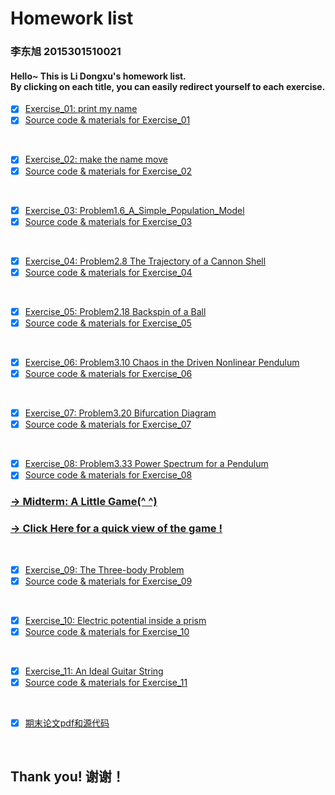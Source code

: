 # Homework list
### 李东旭 2015301510021
#### Hello~  This is Li Dongxu's homework list.</br>By clicking on each title, you can easily redirect yourself to each exercise.

- [x] [Exercise_01: print my name](https://github.com/SoBeautifulRabbit/computational_physics_N2015301510021/tree/master/Exercise_01-%20print%20my%20name/README.md)
- [x] [Source code & materials for Exercise_01](https://github.com/SoBeautifulRabbit/computational_physics_N2015301510021/tree/master/Exercise_01-%20print%20my%20name)
</br>

- [x] [Exercise_02: make the name move](http://note.youdao.com/noteshare?id=2572a6ddbd67dd5ebe7779f438d5549c)
- [x] [Source code & materials for Exercise_02](https://github.com/SoBeautifulRabbit/computational_physics_N2015301510021/tree/master/Exercise_02-%20make%20the%20name%20move)
</br>

- [x] [Exercise_03: Problem1.6_A_Simple_Population_Model](http://note.youdao.com/noteshare?id=71be9b3147f8de35a7c83403fef3e943&sub=WEB8bf24e1af4dfb745d86be0a4d67ba03d)
- [x] [Source code & materials for Exercise_03](https://github.com/SoBeautifulRabbit/computational_physics_N2015301510021/tree/master/Exercise_03-Problem1.6_A_Simple_Population_Model)
</br>

- [x] [Exercise_04: Problem2.8 The Trajectory of a Cannon Shell](http://note.youdao.com/noteshare?id=d8570f0c5be621e06123c8d967340d87&sub=35B1B418669344A2B25E4FAA5A8EFAC5)
- [x] [Source code & materials for Exercise_04](https://github.com/SoBeautifulRabbit/computational_physics_N2015301510021/tree/master/Exercise_04-%20Problem2.8_The_Trajectory_of_a_Cannon_Shell)
</br>

- [x] [Exercise_05: Problem2.18 Backspin of a Ball](http://note.youdao.com/noteshare?id=1a051c3a4edf6da80abc9f736588a770&sub=738C6ED35CDD4A77BBB56568F66A41BA)
- [x] [Source code & materials for Exercise_05](https://github.com/SoBeautifulRabbit/computational_physics_N2015301510021/tree/master/Exercise_05-%20Problem2.18_Backspin_of_a_Ball)
</br>

- [x] [Exercise_06: Problem3.10 Chaos in the Driven Nonlinear Pendulum](http://note.youdao.com/noteshare?id=9c453927ab19b13bccbcfa630f0d4828&sub=B98837925E61495AAA96D62866939752)
- [x] [Source code & materials for Exercise_06](https://github.com/SoBeautifulRabbit/computational_physics_N2015301510021/tree/master/Exercise_06-%20Problem3.10_Chaos_in_the_Driven_Nonlinear_Pendulum)
</br>

- [x] [Exercise_07: Problem3.20 Bifurcation Diagram](http://note.youdao.com/noteshare?id=596b537faa1724930e60b0a0c33e79b0&sub=4471E339EC044A7C81433B55E8340118)
- [x] [Source code & materials for Exercise_07](https://github.com/SoBeautifulRabbit/computational_physics_N2015301510021/tree/master/Exercise_07-%20Problem3.20_Bifurcation_Diagram)
</br>

- [x] [Exercise_08: Problem3.33 Power Spectrum for a Pendulum](http://note.youdao.com/noteshare?id=c671d6ad22585eb46b97909941da34f6&sub=85F68E6EABD54B35AF301BEA328BE438)
- [x] [Source code & materials for Exercise_08](https://github.com/SoBeautifulRabbit/computational_physics_N2015301510021/tree/master/Exercise_08-%20Problem3.33_Power_Spectrum_for_a_pendulum)

### [-> Midterm: A Little Game(^ ^)](https://github.com/SoBeautifulRabbit/computational_physics_N2015301510021/tree/master/Midterm_A_Little_Game)
### [-> Click Here for a quick view of the game !](http://note.youdao.com/noteshare?id=a15354f26250eb97b1e75011d86f7892&sub=214B81BE84D64EBDA175446EDEB06BFD)
</br>

- [x] [Exercise_09: The Three-body Problem](http://note.youdao.com/noteshare?id=1d51a5e229cafeb6e967bd81ed28f59a&sub=59E64DB105614452A50D2E6C3C165462)
- [x] [Source code & materials for Exercise_09](https://github.com/SoBeautifulRabbit/computational_physics_N2015301510021/tree/master/Exercise_09-%20The_Three-body_Problem)
</br>

- [x] [Exercise_10: Electric potential inside a prism](http://note.youdao.com/noteshare?id=65ef844d1903367bc7db95ecce9db28b&sub=1B603B519D64456AB667AA5CA35E0B36)
- [x] [Source code & materials for Exercise_10](https://github.com/SoBeautifulRabbit/computational_physics_N2015301510021/tree/master/Exercise_10-%20Problem5.1_Electric_potential_inside_a_prism)
</br>

- [x] [Exercise_11: An Ideal Guitar String](http://note.youdao.com/noteshare?id=9bdba530afec95615008b650a7f1d6e2&sub=B17D083ED7D544959249B158ACCA2F5A)
- [x] [Source code & materials for Exercise_11](https://github.com/SoBeautifulRabbit/computational_physics_N2015301510021/tree/master/Exercise_11-%20Problem6.4_An_Ideal_Guitar_String)
</br>

- [x] [期末论文pdf和源代码](https://github.com/SoBeautifulRabbit/computational_physics_N2015301510021/tree/master/Final_Paper)
</br>

## Thank you! 谢谢！

